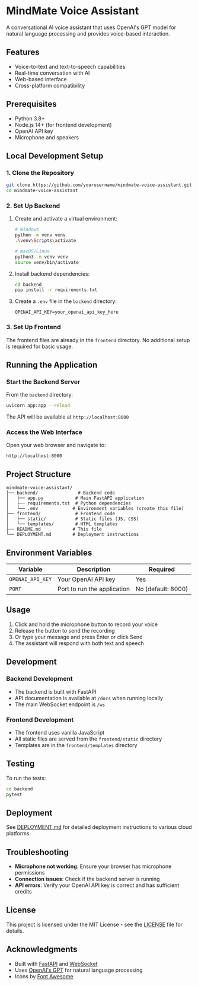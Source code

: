 # MindMate Voice Assistant

A conversational AI voice assistant that uses OpenAI's GPT model for natural language processing and provides voice-based interaction.

## Features

- Voice-to-text and text-to-speech capabilities
- Real-time conversation with AI
- Web-based interface
- Cross-platform compatibility

## Prerequisites

- Python 3.8+
- Node.js 14+ (for frontend development)
- OpenAI API key
- Microphone and speakers

## Local Development Setup

### 1. Clone the Repository

```bash
git clone https://github.com/yourusername/mindmate-voice-assistant.git
cd mindmate-voice-assistant
```

### 2. Set Up Backend

1. Create and activate a virtual environment:
   ```bash
   # Windows
   python -m venv venv
   .\venv\Scripts\activate
   
   # macOS/Linux
   python3 -m venv venv
   source venv/bin/activate
   ```

2. Install backend dependencies:
   ```bash
   cd backend
   pip install -r requirements.txt
   ```

3. Create a `.env` file in the `backend` directory:
   ```
   OPENAI_API_KEY=your_openai_api_key_here
   ```

### 3. Set Up Frontend

The frontend files are already in the `frontend` directory. No additional setup is required for basic usage.

## Running the Application

### Start the Backend Server

From the `backend` directory:

```bash
uvicorn app:app --reload
```

The API will be available at `http://localhost:8000`

### Access the Web Interface

Open your web browser and navigate to:
```
http://localhost:8000
```

## Project Structure

```
mindmate-voice-assistant/
├── backend/               # Backend code
│   ├── app.py            # Main FastAPI application
│   ├── requirements.txt  # Python dependencies
│   └── .env             # Environment variables (create this file)
├── frontend/             # Frontend code
│   ├── static/           # Static files (JS, CSS)
│   └── templates/        # HTML templates
├── README.md            # This file
└── DEPLOYMENT.md        # Deployment instructions
```

## Environment Variables

| Variable | Description | Required |
|----------|-------------|----------|
| `OPENAI_API_KEY` | Your OpenAI API key | Yes |
| `PORT` | Port to run the application | No (default: 8000) |

## Usage

1. Click and hold the microphone button to record your voice
2. Release the button to send the recording
3. Or type your message and press Enter or click Send
4. The assistant will respond with both text and speech

## Development

### Backend Development

- The backend is built with FastAPI
- API documentation is available at `/docs` when running locally
- The main WebSocket endpoint is `/ws`

### Frontend Development

- The frontend uses vanilla JavaScript
- All static files are served from the `frontend/static` directory
- Templates are in the `frontend/templates` directory

## Testing

To run the tests:

```bash
cd backend
pytest
```

## Deployment

See [DEPLOYMENT.md](DEPLOYMENT.md) for detailed deployment instructions to various cloud platforms.

## Troubleshooting

- **Microphone not working**: Ensure your browser has microphone permissions
- **Connection issues**: Check if the backend server is running
- **API errors**: Verify your OpenAI API key is correct and has sufficient credits

## License

This project is licensed under the MIT License - see the [LICENSE](LICENSE) file for details.

## Acknowledgments

- Built with [FastAPI](https://fastapi.tiangolo.com/) and [WebSocket](https://developer.mozilla.org/en-US/docs/Web/API/WebSockets_API)
- Uses [OpenAI's GPT](https://openai.com/) for natural language processing
- Icons by [Font Awesome](https://fontawesome.com/)
